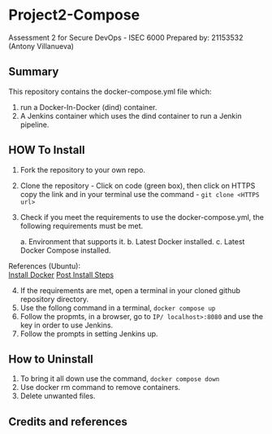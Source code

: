 # Project2-Compose
Assessment 2 for Secure DevOps - ISEC 6000
Prepared by: 21153532 (Antony Villanueva)

## Summary
This repository contains the docker-compose.yml file which:

1. run a Docker-In-Docker (dind) container.
2. A Jenkins container which uses the dind container to run a Jenkin pipeline.

## HOW To Install

1. Fork the repository to your own repo.
2. Clone the repository - Click on code (green box), then click on HTTPS copy the link and in your terminal use the command - ```git clone <HTTPS url>```
3. Check if you meet the requirements to use the docker-compose.yml, the following requirements must be met.

	a. Environment that supports it.
	b. Latest Docker installed.
	c. Latest Docker Compose installed.

References (Ubuntu): 			
	[Install Docker](https://docs.docker.com/engine/install/ubuntu/#install-using-the-repository)
	[Post Install Steps](https://docs.docker.com/engine/install/linux-postinstall/)

4. If the requirements are met, open a terminal in your cloned github repository directory.
5. Use the follong command in a terminal, ```docker compose up```
6. Follow the propmts, in a browser, go to ```IP/ localhost>:8080``` and use the key in order to use Jenkins.
7. Follow the prompts in setting Jenkins up.


## How to Uninstall
1. To bring it all down use the command, ```docker compose down```
2. Use docker rm command to remove containers.
3. Delete unwanted files.


## Credits and references	

